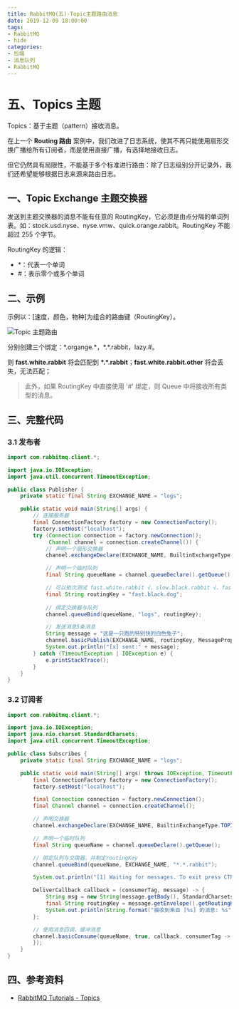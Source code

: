 ```yaml
---
title: RabbitMQ(五)-Topic主题路由消息
date: 2019-12-09 18:00:00
tags: 
- RabbitMQ
- hide
categories:
- 后端
- 消息队列
- RabbitMQ
---
```


# 五、Topics 主题

Topics：基于主题（pattern）接收消息。

在上一个 **Routing 路由** 案例中，我们改进了日志系统，使其不再只能使用扇形交换广播给所有订阅者，而是使用直接广播，有选择地接收日志。

但它仍然具有局限性，不能基于多个标准进行路由：除了日志级别分开记录外，我们还希望能够根据日志来源来路由日志。

## 一、Topic Exchange 主题交换器

发送到主题交换器的消息不能有任意的 RoutingKey，它必须是由点分隔的单词列表。如：stock.usd.nyse、nyse.vmw、quick.orange.rabbit。RoutingKey 不能超过 255 个字节。

RoutingKey 的逻辑：

- \*：代表一个单词
- #：表示零个或多个单词

## 二、示例

示例以：[速度，颜色，物种]为组合的路由键（RoutingKey）。

![Topic 主题路由](https://i.loli.net/2019/12/09/mWbEMuagq3OGsBX.png)

分别创建三个绑定：\*.organge.\*，\*.\*.rabbit，lazy.#。

则 **fast.white.rabbit** 将会匹配到 **\*.\*.rabbit**；**fast.white.rabbit.other** 将会丢失，无法匹配；

> 此外，如果 RoutingKey 中直接使用 '#' 绑定，则 Queue 中将接收所有类型的消息。

## 三、完整代码

### 3.1 发布者

```java
import com.rabbitmq.client.*;

import java.io.IOException;
import java.util.concurrent.TimeoutException;

public class Publisher {
    private static final String EXCHANGE_NAME = "logs";

    public static void main(String[] args) {
        // 连接服务器
        final ConnectionFactory factory = new ConnectionFactory();
        factory.setHost("localhost");
        try (Connection connection = factory.newConnection();
             Channel channel = connection.createChannel()) {
            // 声明一个扇形交换器
            channel.exchangeDeclare(EXCHANGE_NAME, BuiltinExchangeType.TOPIC);

            // 声明一个临时队列
            final String queueName = channel.queueDeclare().getQueue();

            // 可以依次测试 fast.white.rabbit √、slow.black.rabbit √、fast.black.dog ×
            final String routingKey = "fast.black.dog";
            
            // 绑定交换器与队列
            channel.queueBind(queueName, "logs", routingKey);

            // 发送消息5条消息
            String message = "这是一只跑的特别快的白色兔子";
            channel.basicPublish(EXCHANGE_NAME, routingKey, MessageProperties.PERSISTENT_TEXT_PLAIN, message.getBytes());
            System.out.println("[x] sent:" + message);
        } catch (TimeoutException | IOException e) {
            e.printStackTrace();
        }
    }
}
```

### 3.2 订阅者

```java
import com.rabbitmq.client.*;

import java.io.IOException;
import java.nio.charset.StandardCharsets;
import java.util.concurrent.TimeoutException;

public class Subscribes {
    private static final String EXCHANGE_NAME = "logs";

    public static void main(String[] args) throws IOException, TimeoutException {
        final ConnectionFactory factory = new ConnectionFactory();
        factory.setHost("localhost");

        final Connection connection = factory.newConnection();
        final Channel channel = connection.createChannel();

        // 声明交换器
        channel.exchangeDeclare(EXCHANGE_NAME, BuiltinExchangeType.TOPIC);

        // 声明一个临时队列
        final String queueName = channel.queueDeclare().getQueue();

        // 绑定队列与交换器，并制定routingKey
        channel.queueBind(queueName, EXCHANGE_NAME, "*.*.rabbit");

        System.out.println("[1] Waiting for messages. To exit press CTRL+C");

        DeliverCallback callback = (consumerTag, message) -> {
            String msg = new String(message.getBody(), StandardCharsets.UTF_8);
            final String routingKey = message.getEnvelope().getRoutingKey();
            System.out.println(String.format("接收到来自 [%s] 的消息: %s", routingKey, msg));
        };

        // 使用消息回调，缓冲消息
        channel.basicConsume(queueName, true, callback, consumerTag -> {
        });
    }
}
```

## 四、参考资料

- [RabbitMQ Tutorials - Topics](https://www.rabbitmq.com/tutorials/tutorial-five-java.html)